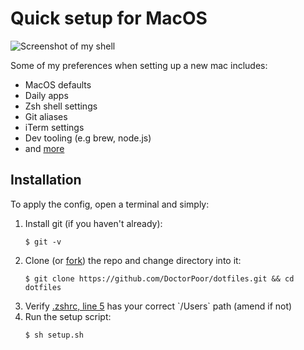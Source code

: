 # Quick setup for MacOS

![Screenshot of my shell](https://i.imgur.com/6y8GTBl.png)

Some of my preferences when setting up a new mac includes:
- MacOS defaults
- Daily apps
- Zsh shell settings
- Git aliases
- iTerm settings
- Dev tooling (e.g brew, node.js)
- and [more](https://github.com/DoctorPoor/config/blob/master/setup.sh)

## Installation

To apply the config, open a terminal and simply:

<ol>
  <li> Install git (if you haven't already):</li>

  ```
  $ git -v
  ```

  <li> Clone (or <a href="https://docs.github.com/en/github/getting-started-with-github/fork-a-repo">fork</a>) the repo and change directory into it:</li>

  ```
  $ git clone https://github.com/DoctorPoor/dotfiles.git && cd dotfiles
  ```

  <li> Verify <a href="https://github.com/DoctorPoor/config/blob/master/.zshrc#L5">.zshrc, line 5</a> has your correct `/Users` path (amend if not)</li>
  <li> Run the setup script:</li>

  ```
  $ sh setup.sh
  ```
</ol>

